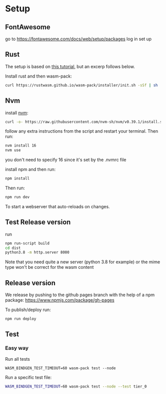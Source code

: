 # Setup

## FontAwesome

go to
https://fontawesome.com/docs/web/setup/packages
log in
set up

## Rust
The setup is based on [this tutorial](https://rustwasm.github.io/docs/wasm-pack/prerequisites/index.html), but an excerp follows below.

Install rust and then wasm-pack:

```bash
curl https://rustwasm.github.io/wasm-pack/installer/init.sh -sSf | sh
```

## Nvm
install [nvm](https://github.com/nvm-sh/nvm):

```bash
curl -o- https://raw.githubusercontent.com/nvm-sh/nvm/v0.39.1/install.sh | bash
```

follow any extra instructions from the script and restart your terminal. Then run:

```bash
nvm install 16
nvm use
```

you don't need to specify 16 since it's set by the .nvmrc file

install npm and then run:

```bash
npm install
```

Then run:

```bash
npm run dev
```

To start a webserver that auto-reloads on changes.

## Test Release version

run

```bash
npm run-script build
cd dist
python3.8 -m http.server 8000
```

Note that you need quite a new server (python 3.8 for example) or the mime type won't be correct for the wasm content

## Release version

We release by pushing to the github pages branch with the help of a npm package:
https://www.npmjs.com/package/gh-pages

To publish/deploy run:

```
npm run deploy
```

## Test

### Easy way

Run all tests

```
WASM_BINDGEN_TEST_TIMEOUT=60 wasm-pack test --node
```

Run a specific test file:

```bash
WASM_BINDGEN_TEST_TIMEOUT=60 wasm-pack test --node --test tier_0
```
